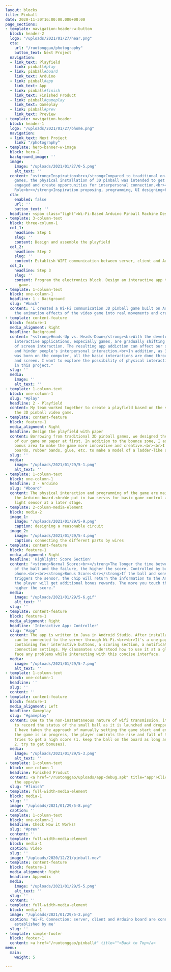 ```yaml
---
layout: blocks
title: Pinball
date: 2020-11-30T16:00:00.000+00:00
page_sections:
- template: navigation-header-w-button
  block: header-2
  logo: "/uploads/2021/01/27/hear.png"
  cta:
    url: "/ruotonggao/photography"
    button_text: Next Project
  navigation:
  - link_text: Playfield
    link: pinball#play
  - link: pinball#board
    link_text: Arduino
  - link: pinball#app
    link_text: App
  - link: pinball#finish
    link_text: Finished Product
  - link: pinball#gameplay
    link_text: Gameplay
  - link: pinball#prev
    link_text: Preview
- template: navigation-header
  block: header-1
  logo: "/uploads/2021/01/27/bhome.png"
  navigation:
  - link_text: Next Project
    link: "/photography"
- template: hero-banner-w-image
  block: hero-2
  background_image: ''
  image:
    image: "/uploads/2021/01/27/0-5.png"
    alt_text: ''
  content: "<strong>Inspiration<br></strong>Compared to traditional on-screen 3D pinball
    games, the physical installation of 3D pinball was intended to get players more
    engaged and create opportunities for interpersonal connection.<br><br><strong>My
    Role<br></strong>Inspiration proposing, programming, UI designing<br><br><strong>Date<br></strong>9.2019~12.2019"
  cta:
    enabled: false
    url: ''
    button_text: ''
  headline: <span class="light">Wi-Fi-Based Arduino Pinball Machine Design</span>
- template: 3-column-text
  block: three-column-1
  col_1:
    headline: Step 1
    slug: ''
    content: Design and assemble the playfield
  col_2:
    headline: Step 2
    slug: ''
    content: Establish WIFI communication between server, client and Arduino board
  col_3:
    headline: Step 3
    slug: ''
    content: Program the electronics block. Design an interactive app to control the
      game.
- template: 1-column-text
  block: one-column-1
  headline: 1 - Background
  slug: "#back"
  content: 'I created a Wi-Fi communication 3D pinball game built on Arduino, turning
    the animation effects of the video game into real movements and crashes.  '
- template: content-feature
  block: feature-1
  media_alignment: Right
  headline: Background
  content: "<strong>Heads-Up vs. Heads-Down</strong><br>With the development of technology,
    interactive applications, especially games, are gradually shifting to the mode
    of screen interaction. The resulting app addiction can affect our social life
    and hinder people's interpersonal interaction.<br>In addition, as 3D pinball game
    was born on the computer, all the basic interactions are done through keyboard
    and screen. I want to explore the possibility of physical interaction experience
    in this project."
  slug: ''
  media:
    image: ''
    alt_text: ''
- template: 1-column-text
  block: one-column-1
  slug: "#play"
  headline: 2 - Playfield
  content: My team worked together to create a playfield based on the structure of
    the 3D pinball video game.
- template: content-feature
  block: feature-1
  media_alignment: Right
  headline: Design the playfield with paper
  content: Borrowing from traditional 3D pinball games, we designed the prototype
    of our game on paper at first. In addition to the bounce zone, I added a special
    bonus area to make the game more innovative and creative.<br><br>I used wooden
    boards, rubber bands, glue, etc. to make a model of a ladder-like slope structure.
  slug: ''
  media:
    image: "/uploads/2021/01/29/5-1.png"
    alt_text: ''
- template: 1-column-text
  block: one-column-1
  headline: 3 - Arduino
  slug: "#board"
  content: The physical interaction and programming of the game are mainly done through
    the Arduino board.<br>We put in two servos for basic game control and added a
    light sensor at a later stage.
- template: 2-column-media-element
  block: media-2
  image_1:
    image: "/uploads/2021/01/29/5-9.png"
    caption: designing a reasonable circuit
  image_2:
    image: "/uploads/2021/01/29/5-4.png"
    caption: connecting the different parts by wires
- template: content-feature
  block: feature-1
  media_alignment: Right
  headline: 'Highlight: Score Section'
  content: "<strong>Normal Score:<br></strong>The longer the time between the start
    of the ball and the failure, the higher the score. Controlled by buttons on the
    phone.<br><br><strong>Bonus Score:<br></strong>If the ball and sensor contact
    triggers the sensor, the chip will return the information to the Android terminal,
    the player will get additional bonus rewards. The more you touch the sensor, the
    higher the score."
  media:
    image: "/uploads/2021/01/29/5-6.gif"
    alt_text: ''
  slug: ''
- template: content-feature
  block: feature-1
  media_alignment: Right
  headline: 'Interactive App: Controller'
  slug: "#app"
  content: The app is written in Java in Android Studio. After installation, the controller
    can be connected to the server through Wi-Fi.<br><br>It's a one-page controller,
    containing four interactive buttons, a scoring section, a notification bar, and
    connection settings. My classmates understood how to use it at a glance and didn't
    face any problems while interacting with this concise interface.
  media:
    image: "/uploads/2021/01/29/5-7.png"
    alt_text: ''
- template: 1-column-text
  block: one-column-1
  headline: ''
  slug: ''
  content: ''
- template: content-feature
  block: feature-1
  media_alignment: Left
  headline: Gameplay
  slug: "#gameplay"
  content: Due to the non-instantaneous nature of wifi transmission, it is difficult
    to record the status of the small ball as it is launched and dropped. Therefore,
    I have taken the approach of manually setting the game start and end.<br><br>While
    the game is in progress, the player controls the rise and fall of the pedals and
    tries to get a high score (1. keep the ball on the board as long as possible;
    2. try to get bonuses).
  media:
    image: "/uploads/2021/01/29/5-3.png"
    alt_text: ''
- template: 1-column-text
  block: one-column-1
  headline: Finished Product
  content: <a href="/ruotonggao/uploads/app-debug.apk" title="app">Click here to download
    the app</a>
  slug: "#finish"
- template: full-width-media-element
  block: media-1
  slug: ''
  image: "/uploads/2021/01/29/5-8.png"
  caption: ''
- template: 1-column-text
  block: one-column-1
  headline: Check How it Works!
  slug: "#prev"
  content: ''
- template: full-width-media-element
  block: media-1
  caption: Video
  slug: ''
  image: "/uploads/2020/12/21/pinball.mov"
- template: content-feature
  block: feature-1
  media_alignment: Right
  headline: Appendix
  media:
    image: "/uploads/2021/01/29/5-5.png"
    alt_text: ''
  slug: ''
  content: ''
- template: full-width-media-element
  block: media-1
  image: "/uploads/2021/01/29/5-2.png"
  caption: 'Wi-Fi Connection: server, client and Arduino board are connected by Wi-Fi
    established by me'
  slug: ''
- template: simple-footer
  block: footer-1
  content: <a href="/ruotonggao/pinball#" title="">Back to Top</a>
menu:
  main:
    weight: 5

---
```

